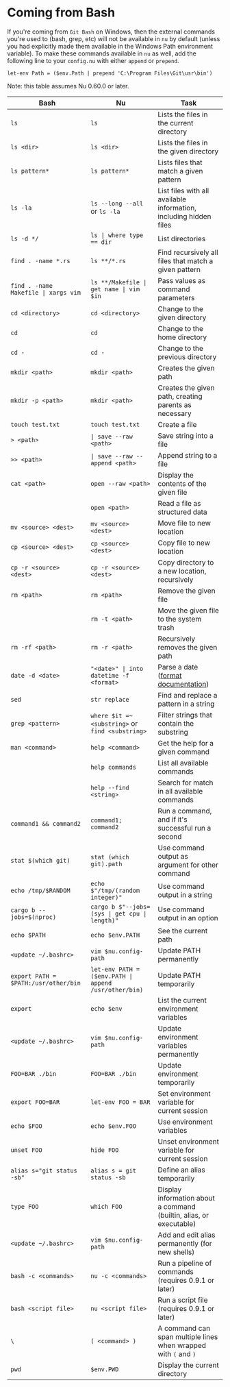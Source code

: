 # Coming from Bash

If you're coming from `Git Bash` on Windows, then the external commands you're used to (bash, grep, etc) will not be available in `nu` by default (unless you had explicitly made them available in the Windows Path environment variable).
To make these commands available in `nu` as well, add the following line to your `config.nu` with either `append` or `prepend`.

```
let-env Path = ($env.Path | prepend 'C:\Program Files\Git\usr\bin')
```

Note: this table assumes Nu 0.60.0 or later.

| Bash                                 | Nu                                               | Task                                                              |
| ------------------------------------ | ------------------------------------------------ | ----------------------------------------------------------------- |
| `ls`                                 | `ls`                                             | Lists the files in the current directory                          |
| `ls <dir>`                           | `ls <dir>`                                       | Lists the files in the given directory                            |
| `ls pattern*`                        | `ls pattern*`                                    | Lists files that match a given pattern                            |
| `ls -la`                             | `ls --long --all` or `ls -la`                    | List files with all available information, including hidden files |
| `ls -d */`                           | `ls \| where type == dir`                        | List directories                                                  |
| `find . -name *.rs`                  | `ls **/*.rs`                                     | Find recursively all files that match a given pattern             |
| `find . -name Makefile \| xargs vim` | `ls **/Makefile \| get name \| vim $in`        | Pass values as command parameters                                 |
| `cd <directory>`                     | `cd <directory>`                                 | Change to the given directory                                     |
| `cd`                                 | `cd`                                             | Change to the home directory                                      |
| `cd -`                               | `cd -`                                           | Change to the previous directory                                  |
| `mkdir <path>`                       | `mkdir <path>`                                   | Creates the given path                                            |
| `mkdir -p <path>`                    | `mkdir <path>`                                   | Creates the given path, creating parents as necessary             |
| `touch test.txt`                     | `touch test.txt`                                 | Create a file                                                     |
| `> <path>`                           | `\| save --raw <path>`                           | Save string into a file                                           |
| `>> <path>`                          | `\| save --raw --append <path>`                  | Append string to a file                                           |
| `cat <path>`                         | `open --raw <path>`                              | Display the contents of the given file                            |
|                                      | `open <path>`                                    | Read a file as structured data                                    |
| `mv <source> <dest>`                 | `mv <source> <dest>`                             | Move file to new location                                         |
| `cp <source> <dest>`                 | `cp <source> <dest>`                             | Copy file to new location                                         |
| `cp -r <source> <dest>`              | `cp -r <source> <dest>`                          | Copy directory to a new location, recursively                     |
| `rm <path>`                          | `rm <path>`                                      | Remove the given file                                             |
|                                      | `rm -t <path>`                                   | Move the given file to the system trash                           |
| `rm -rf <path>`                      | `rm -r <path>`                                   | Recursively removes the given path                                |
| `date -d <date>`                     | `"<date>" \| into datetime -f <format>`          | Parse a date ([format documentation](https://docs.rs/chrono/0.4.15/chrono/format/strftime/index.html)) |
| `sed`                                | `str replace`                                    | Find and replace a pattern in a string                            |
| `grep <pattern>`                     | `where $it =~ <substring>` or `find <substring>` | Filter strings that contain the substring                         |
| `man <command>`                      | `help <command>`                                 | Get the help for a given command                                  |
|                                      | `help commands`                                  | List all available commands                                       |
|                                      | `help --find <string>`                           | Search for match in all available commands                        |
| `command1 && command2`               | `command1; command2`                             | Run a command, and if it's successful run a second                |
| `stat $(which git)`                  | `stat (which git).path`                          | Use command output as argument for other command                  |
| `echo /tmp/$RANDOM` | `echo $"/tmp/(random integer)"` | Use command output in a string |
| `cargo b --jobs=$(nproc)` | `cargo b $"--jobs=(sys \| get cpu \| length)"` | Use command output in an option |
| `echo $PATH`                         | `echo $env.PATH`                                 | See the current path                                              |
| `<update ~/.bashrc>`                 | `vim $nu.config-path`                            | Update PATH permanently                                           |
| `export PATH = $PATH:/usr/other/bin` | `let-env PATH = ($env.PATH \| append /usr/other/bin)` | Update PATH temporarily                                      |
| `export`                             | `echo $env`                                      | List the current environment variables                            |
| `<update ~/.bashrc>`                 | `vim $nu.config-path`                            | Update environment variables permanently                          |
| `FOO=BAR ./bin`                      | `FOO=BAR ./bin`                                  | Update environment temporarily                                    |
| `export FOO=BAR`                     | `let-env FOO = BAR`                              | Set environment variable for current session                      |
| `echo $FOO`                          | `echo $env.FOO`                                  | Use environment variables                                         |
| `unset FOO`                          | `hide FOO`                                       | Unset environment variable for current session                    |
| `alias s="git status -sb"`           | `alias s = git status -sb`                       | Define an alias temporarily                                       |
| `type FOO`                           | `which FOO`                                      | Display information about a command (builtin, alias, or executable) |
| `<update ~/.bashrc>`                 | `vim $nu.config-path`                            | Add and edit alias permanently (for new shells)                   |
| `bash -c <commands>`                 | `nu -c <commands>`                               | Run a pipeline of commands (requires 0.9.1 or later)              |
| `bash <script file>`                 | `nu <script file>`                               | Run a script file (requires 0.9.1 or later)                       |
| `\`                                  | `( <command> )`                                  | A command can span multiple lines when wrapped with `(` and `)`   |
| `pwd`                                | `$env.PWD`                                       | Display the current directory                                     |
